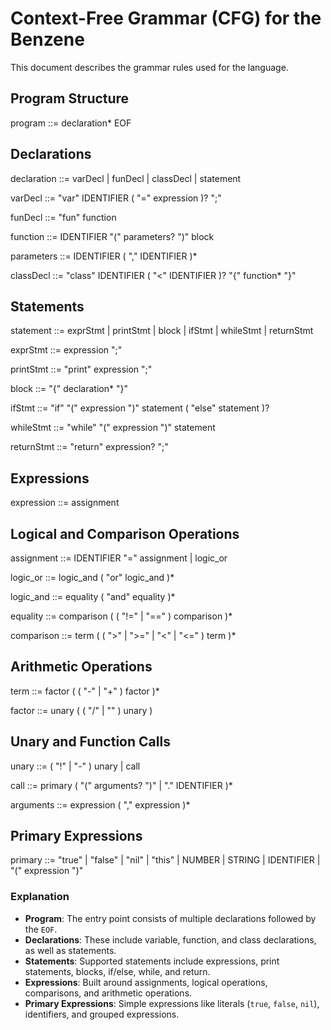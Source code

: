 # Context-Free Grammar (CFG) for the Benzene

This document describes the grammar rules used for the language.

## Program Structure
program ::= declaration* EOF

## Declarations
declaration ::= varDecl | funDecl | classDecl | statement

varDecl ::= "var" IDENTIFIER ( "=" expression )? ";"

funDecl ::= "fun" function

function ::= IDENTIFIER "(" parameters? ")" block

parameters ::= IDENTIFIER ( "," IDENTIFIER )*

classDecl ::= "class" IDENTIFIER ( "<" IDENTIFIER )? "{" function* "}"

## Statements
statement ::= exprStmt | printStmt | block | ifStmt | whileStmt | returnStmt

exprStmt ::= expression ";"

printStmt ::= "print" expression ";"

block ::= "{" declaration* "}"

ifStmt ::= "if" "(" expression ")" statement ( "else" statement )?

whileStmt ::= "while" "(" expression ")" statement

returnStmt ::= "return" expression? ";"

## Expressions
expression ::= assignment

## Logical and Comparison Operations
assignment ::= IDENTIFIER "=" assignment | logic_or

logic_or ::= logic_and ( "or" logic_and )*

logic_and ::= equality ( "and" equality )*

equality ::= comparison ( ( "!=" | "==" ) comparison )*

comparison ::= term ( ( ">" | ">=" | "<" | "<=" ) term )*

## Arithmetic Operations

term ::= factor ( ( "-" | "+" ) factor )*

factor ::= unary ( ( "/" | "" ) unary )

## Unary and Function Calls

unary ::= ( "!" | "-" ) unary | call

call ::= primary ( "(" arguments? ")" | "." IDENTIFIER )*

arguments ::= expression ( "," expression )*

## Primary Expressions

primary ::= "true" | "false" | "nil" | "this" | NUMBER | STRING | IDENTIFIER | "(" expression ")"

### Explanation
- **Program**: The entry point consists of multiple declarations followed by the `EOF`.
- **Declarations**: These include variable, function, and class declarations, as well as statements.
- **Statements**: Supported statements include expressions, print statements, blocks, if/else, while, and return.
- **Expressions**: Built around assignments, logical operations, comparisons, and arithmetic operations.
- **Primary Expressions**: Simple expressions like literals (`true`, `false`, `nil`), identifiers, and grouped expressions.
